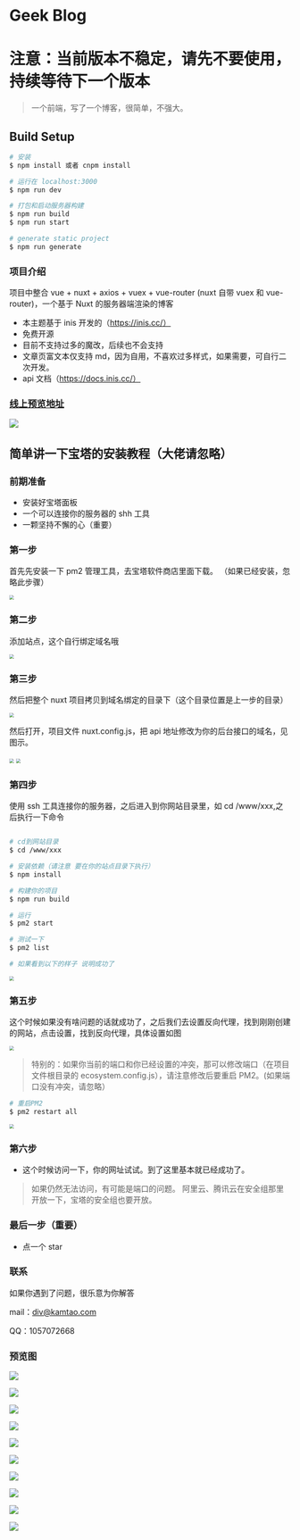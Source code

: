 # Geek Blog
# 注意：当前版本不稳定，请先不要使用，持续等待下一个版本

> 一个前端，写了一个博客，很简单，不强大。

## Build Setup

```bash
# 安装
$ npm install 或者 cnpm install

# 运行在 localhost:3000
$ npm run dev

# 打包和启动服务器构建
$ npm run build
$ npm run start

# generate static project
$ npm run generate
```

### 项目介绍

项目中整合 vue + nuxt + axios + vuex + vue-router (nuxt 自带 vuex 和 vue-router)，一个基于 Nuxt 的服务器端渲染的博客

- 本主题基于 inis 开发的（https://inis.cc/）
- 免费开源
- 目前不支持过多的魔改，后续也不会支持
- 文章页富文本仅支持 md，因为自用，不喜欢过多样式，如果需要，可自行二次开发。
- api 文档（https://docs.inis.cc/）

### [线上预览地址](https://blog.kamtao.com)

![](https://tngeek-mall-1255310647.cos.ap-guangzhou.myqcloud.com/public/geek_blog_readme/geek_1.png!custom)

## 简单讲一下宝塔的安装教程（大佬请忽略）

### 前期准备

- 安装好宝塔面板
- 一个可以连接你的服务器的 shh 工具
- 一颗坚持不懈的心（重要）

### 第一步

首先先安装一下 pm2 管理工具，去宝塔软件商店里面下载。
（如果已经安装，忽略此步骤）

<img src="https://tngeek-mall-1255310647.cos.ap-guangzhou.myqcloud.com/public/geek_blog_readme/%E5%AE%89%E8%A3%85PM2%E5%92%8Cnode.png!custom" style="zoom:50%;" />

### 第二步

添加站点，这个自行绑定域名哦

[这是教程，如果会的，请忽略]: https://jingyan.baidu.com/article/eae07827e0a9ff5eec548591.html

<img src="https://tngeek-mall-1255310647.cos.ap-guangzhou.myqcloud.com/public/geek_blog_readme/%E6%B7%BB%E5%8A%A0%E7%AB%99%E7%82%B9.png!custom" style="zoom: 50%;" />

### 第三步

然后把整个 nuxt 项目拷贝到域名绑定的目录下（这个目录位置是上一步的目录）

<img src="https://tngeek-mall-1255310647.cos.ap-guangzhou.myqcloud.com/public/geek_blog_readme/%E9%A1%B9%E7%9B%AE%E6%94%BE%E5%9C%A8%E7%9B%AE%E5%BD%95%E9%87%8C%E9%9D%A2.png!custom" style="zoom:50%;" />

然后打开，项目文件 nuxt.config.js，把 api 地址修改为你的后台接口的域名，见图示。

<img src="https://tngeek-mall-1255310647.cos.ap-guangzhou.myqcloud.com/public/geek_blog_readme/%E4%BF%AE%E6%94%B9%E6%96%87%E4%BB%B6.png!custom" style="zoom: 50%;" />

<img src="https://tngeek-mall-1255310647.cos.ap-guangzhou.myqcloud.com/public/geek_blog_readme/%E4%BF%AE%E6%94%B9%E6%8E%A5%E5%8F%A3%E5%9C%B0%E5%9D%80.png!custom" style="zoom:50%;" />

### 第四步

使用 ssh 工具连接你的服务器，之后进入到你网站目录里，如 cd /www/xxx,之后执行一下命令

```bash

# cd到网站目录
$ cd /www/xxx

# 安装依赖（请注意 要在你的站点目录下执行）
$ npm install

# 构建你的项目
$ npm run build

# 运行
$ pm2 start

# 测试一下
$ pm2 list

# 如果看到以下的样子 说明成功了
```

<img src="https://tngeek-mall-1255310647.cos.ap-guangzhou.myqcloud.com/public/geek_blog_readme/%E9%83%A8%E7%BD%B2pm2%E5%AE%8C%E6%88%90%E7%9A%84%E6%A0%B7%E5%AD%90.png!custom" style="zoom:50%;" />

### 第五步

这个时候如果没有啥问题的话就成功了，之后我们去设置反向代理，找到刚刚创建的网站，点击设置，找到反向代理，具体设置如图

<img src="https://tngeek-mall-1255310647.cos.ap-guangzhou.myqcloud.com/public/geek_blog_readme/%E7%AB%AF%E5%8F%A3%E4%BF%9D%E6%8C%81%E4%B8%80%E8%87%B4.png!custom" style="zoom:50%;" />

> 特别的：如果你当前的端口和你已经设置的冲突，那可以修改端口（在项目文件根目录的 ecosystem.config.js），请注意修改后要重启 PM2。(如果端口没有冲突，请忽略）

```bash
# 重启PM2
$ pm2 restart all
```

<img src="https://tngeek-mall-1255310647.cos.ap-guangzhou.myqcloud.com/public/geek_blog_readme/%E6%9B%B4%E6%94%B9%E7%AB%AF%E5%8F%A3.png!custom" style="zoom:50%;" />

### 第六步

- 这个时候访问一下，你的网址试试。到了这里基本就已经成功了。

> 如果仍然无法访问，有可能是端口的问题。
> 阿里云、腾讯云在安全组那里开放一下，宝塔的安全组也要开放。

### 最后一步（重要）

- 点一个 star

### 联系

如果你遇到了问题，很乐意为你解答

mail：div@kamtao.com

QQ：1057072668

### 预览图

![](https://tngeek-mall-1255310647.cos.ap-guangzhou.myqcloud.com/public/geek_blog_readme/geek_1.png!custom)

![](https://tngeek-mall-1255310647.cos.ap-guangzhou.myqcloud.com/public/geek_blog_readme/geek_2.png!custom)

![](https://tngeek-mall-1255310647.cos.ap-guangzhou.myqcloud.com/public/geek_blog_readme/geek_3.png!custom)

![](https://tngeek-mall-1255310647.cos.ap-guangzhou.myqcloud.com/public/geek_blog_readme/geek_4.png!custom)

![](https://tngeek-mall-1255310647.cos.ap-guangzhou.myqcloud.com/public/geek_blog_readme/geek_5.png!custom)

![](https://tngeek-mall-1255310647.cos.ap-guangzhou.myqcloud.com/public/geek_blog_readme/geek_6.png!custom)

![](https://tngeek-mall-1255310647.cos.ap-guangzhou.myqcloud.com/public/geek_blog_readme/geek_7.png!custom)

![](https://tngeek-mall-1255310647.cos.ap-guangzhou.myqcloud.com/public/geek_blog_readme/geek_8.png!custom)

![](https://tngeek-mall-1255310647.cos.ap-guangzhou.myqcloud.com/public/geek_blog_readme/geek_9.png!custom)

![](https://tngeek-mall-1255310647.cos.ap-guangzhou.myqcloud.com/public/geek_blog_readme/geek_10.png!custom)
